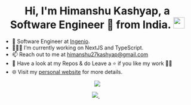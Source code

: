 <!--
**iamhiman/iamhiman** is a ✨ _special_ ✨ repository because its `README.md` (this file) appears on your GitHub profile.
-->

<h1 align="center">Hi, I'm Himanshu Kashyap, a Software Engineer 🚀 from India. <img src="https://user-images.githubusercontent.com/23083986/109312038-8d752d80-786c-11eb-895f-cfd5a04bf6f9.gif" width="30" /></h1>
<!-- 
<img align="right" src="https://user-images.githubusercontent.com/23083986/109315655-c8796000-7870-11eb-91b6-436fd7708f2e.gif" width="35%" /> -->

- 🔭 Software Engineer at [Ingenio](https://www.linkedin.com/company/ingenio/).
- 👨🏽‍💻  I’m currently working on NextJS and TypeScript.
- 📫 Reach out to me at <a href="mailto:himanshu27kashyap@gmail.com" target="_blank">himanshu27kashyap@gmail.com</a>
- 📁 Have a look at my Repos & do Leave a ⭐ if you like my work 👨‍💻
- 🌐 Visit my [personal website](https://www.himankash.com/) for more details.

<p align="center">
  <img src="https://github-readme-stats.vercel.app/api/top-langs/?username=iamhiman&layout=compact&count_private=true&langs_count=10">
</p>  

<p align='center'>
  <a href="https://www.linkedin.com/in/himankash/">
    <img src="https://img.shields.io/badge/linkedin-%230077B5.svg?&style=for-the-badge&logo=linkedin&logoColor=white" />
  </a>&nbsp;&nbsp; 
</p>

